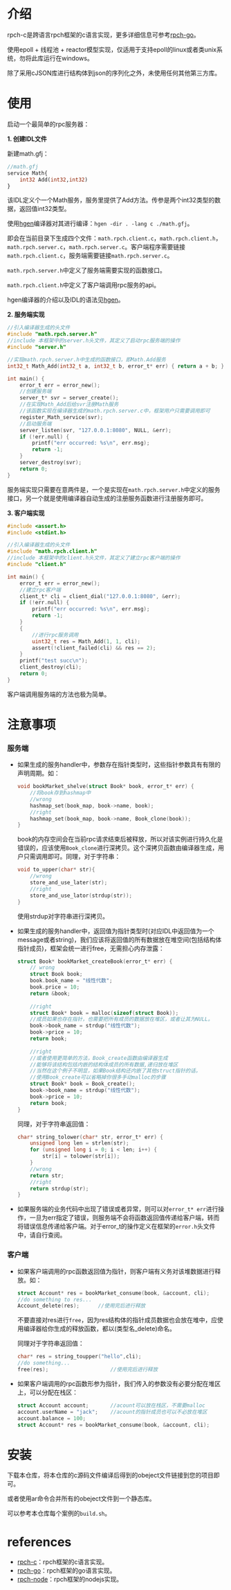 # 介绍

rpch-c是跨语言rpch框架的c语言实现，更多详细信息可参考[rpch-go](https://github.com/gufeijun/rpch-go)。

使用epoll + 线程池 + reactor模型实现，仅适用于支持epoll的linux或者类unix系统，勿将此库运行在windows。

除了采用cJSON库进行结构体到json的序列化之外，未使用任何其他第三方库。

# 使用

启动一个最简单的rpc服务器：

**1. 创建IDL文件**

新建math.gfj：

```protobuf
//math.gfj
service Math{
    int32 Add(int32,int32)
}
```

该IDL定义个一个Math服务，服务里提供了Add方法。传参是两个int32类型的数据，返回值int32类型。

使用[hgen](https://github.com/gufeijun/hgen)编译器对其进行编译：`hgen -dir . -lang c ./math.gfj`。

即会在当前目录下生成四个文件：`math.rpch.client.c`，`math.rpch.client.h`，`math.rpch.server.c`，`math.rpch.server.c`。客户端程序需要链接`math.rpch.client.c`，服务端需要链接`math.rpch.server.c`。

`math.rpch.server.h`中定义了服务端需要实现的函数接口。

`math.rpch.client.h`中定义了客户端调用rpc服务的api。

hgen编译器的介绍以及IDL的语法见[hgen](https://github.com/gufeijun/hgen)。

**2. 服务端实现**

```c
//引入编译器生成的头文件
#include "math.rpch.server.h"
//include 本框架中的server.h头文件，其定义了启动rpc服务端的操作
#include "server.h"	

//实现math.rpch.server.h中生成的函数接口，即Math.Add服务
int32_t Math_Add(int32_t a, int32_t b, error_t* err) { return a + b; }

int main() {
    error_t err = error_new();
    //创建服务端
    server_t* svr = server_create();
    //在实现Math_Add后给svr注册Math服务
    //该函数实现在编译器生成的math.rpch.server.c中，框架用户只需要调用即可
    register_Math_service(svr);
    //启动服务端
    server_listen(svr, "127.0.0.1:8080", NULL, &err);
    if (!err.null) {
        printf("err occurred: %s\n", err.msg);
        return -1;
    }
    server_destroy(svr);
    return 0;
}
```

服务端实现只需要在意两件是，一个是实现在`math.rpch.server.h`中定义的服务接口，另一个就是使用编译器自动生成的注册服务函数进行注册服务即可。

**3. 客户端实现**

```c
#include <assert.h>
#include <stdint.h>

//引入编译器生成的头文件
#include "math.rpch.client.h"
//include 本框架中的client.h头文件，其定义了建立rpc客户端的操作
#include "client.h"

int main() {
    error_t err = error_new();
    //建立rpc客户端
    client_t* cli = client_dial("127.0.0.1:8080", &err);
    if (!err.null) {
        printf("err occurred: %s\n", err.msg);
        return -1;
    }
    {
        //进行rpc服务调用
        uint32_t res = Math_Add(1, 1, cli);
        assert(!client_failed(cli) && res == 2);
    }
    printf("test succ\n");
    client_destroy(cli);
    return 0;
}
```

客户端调用服务端的方法也极为简单。

# 注意事项

### 服务端

+ 如果生成的服务handler中，参数存在指针类型时，这些指针参数具有有限的声明周期。如：

  ```c
  void bookMarket_shelve(struct Book* book, error_t* err) {
      //将book存到hashmap中
      //wrong
      hashmap_set(book_map, book->name, book);	
      //right
      hashmap_set(book_map, book->name, Book_clone(book));	
  }
  ```

  book的内存空间会在当前rpc请求结束后被释放，所以对该实例进行持久化是错误的，应该使用`Book_clone`进行深拷贝。这个深拷贝函数由编译器生成，用户只需调用即可。同理，对于字符串：

  ```c
  void to_upper(char* str){
      //wrong
      store_and_use_later(str);
      //right
      store_and_use_lator(strdup(str));
  }
  ```

  使用strdup对字符串进行深拷贝。

+ 如果生成的服务handler中，返回值为指针类型时(对应IDL中返回值为一个message或者string)，我们应该将返回值的所有数据放在堆空间(包括结构体指针成员)，框架会统一进行free，无需担心内存泄露：

  ```c
  struct Book* bookMarket_createBook(error_t* err) {
      // wrong
      struct Book book;
      book.book_name = "线性代数";
      book.price = 10;
      return &book;
      
      //right
      struct Book* book = malloc(sizeof(struct Book));
      //成员如果也存在指针，也需要把所有成员的数据放在堆区，或者让其为NULL。
      book->book_name = strdup("线性代数");
      book->price = 10;
      return book;
      
      //right
      //或者使用更简单的方法，Book_create函数由编译器生成
      //能够将该结构包括内嵌的结构体成员的所有数据,递归放在堆区
      //当然在这个例子不明显，如果Book结构还内嵌了其他struct指针的话，
      //使用Book_create可以省略掉你很多手动malloc的步骤
      struct Book* book = Book_create();
      book->book_name = strdup("线性代数");
      book->price = 10;
      return book;
  }
  ```

  同理，对于字符串返回值：

  ```c
  char* string_tolower(char* str, error_t* err) {
      unsigned long len = strlen(str);
      for (unsigned long i = 0; i < len; i++) {
          str[i] = tolower(str[i]);
      }
      //wrong
      return str;			
      //right
      return strdup(str);			
  }
  ```

+ 如果服务端的业务代码中出现了错误或者异常，则可以对`error_t* err`进行操作，一旦为err指定了错误，则服务端不会将函数返回值传递给客户端，转而将错误信息传递给客户端。对于error_t的操作定义在框架的`error.h`头文件中，请自行查阅。

### 客户端

+ 如果客户端调用的rpc函数返回值为指针，则客户端有义务对该堆数据进行释放。如：

  ```c
  struct Account* res = bookMarket_consume(book, &account, cli);
  //do something to res...
  Account_delete(res);		//使用完后进行释放
  ```

  不要直接对res进行`free`，因为res结构体的指针成员数据也会放在堆中，应使用编译器给你生成的释放函数，都以(类型名_delete)命名。

  同理对于字符串返回值：

  ```c
  char* res = string_toupper("hello",cli);
  //do something...
  free(res);					//使用完后进行释放
  ```

+ 如果客户端调用的rpc函数形参为指针，我们传入的参数没有必要分配在堆区上，可以分配在栈区：

  ```c
  struct Account account;		//acount可以放在栈区，不需要malloc
  account.userName = "jack";	//acount的指针成员也可以不必放在堆区
  account.balance = 100;
  struct Account* res = bookMarket_consume(book, &account, cli);
  ```

# 安装

下载本仓库，将本仓库的c源码文件编译后得到的obeject文件链接到您的项目即可。

或者使用ar命令合并所有的obeject文件到一个静态库。

可以参考本仓库每个案例的`build.sh`。

# references

+ [rpch-c](https://github.com/gufeijun/rpch-c)：rpch框架的c语言实现。
+ [rpch-go](https://github.com/gufeijun/rpch-go)：rpch框架的go语言实现。
+ [rpch-node](https://github.com/gufeijun/rpch-node)：rpch框架的nodejs实现。